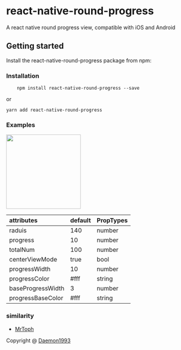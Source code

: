 # react-native-round-progress
A react native round progress view, compatible with iOS and Android

## Getting started
Install the react-native-round-progress package from npm:
### Installation

```node
	npm install react-native-round-progress --save
```

or

```yarn
yarn add react-native-round-progress
```

### Examples
<img src="https://raw.githubusercontent.com/TrustTheBoy/old-driver-collection/master/Images/round.png" width="200"/>


| attributes | default | PropTypes |
|:-----------|:--------|:----------|
| raduis | 140 | number |
| progress | 10 | number |
| totalNum | 100 | number |
| centerViewMode | true | bool |
| progressWidth | 10 | number |
| progressColor | #fff | string |
| baseProgressWidth | 3 | number |
| progressBaseColor | #fff | string|


### similarity

- [MrToph](https://github.com/MrToph/react-native-countdown-circle)

Copyright @ [Daemon1993](http://www.jianshu.com/u/0a0eb6b2cad3) 
